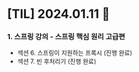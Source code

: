 # [TIL] 2024.01.11 📘

### 1. 스프링 강의 - 스프링 핵심 원리 고급편
* 섹션 6. 스프링이 지원하는 프록시 (진행 완료)
* 섹션 7. 빈 후처리기 (진행 완료)

